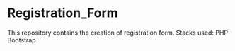 # Registration_Form
This repository contains the creation of registration form.
Stacks used:
PHP
Bootstrap

